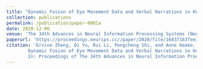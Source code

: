 ```yaml
---
title: "Dynamic Fusion of Eye Movement Data and Verbal Narrations in Knowledge-rich Domains"
collection: publications
permalink: /publication/paper-0001a
date: 2020-12-06
venue: 'The 34th Advances in Neural Information Processing Systems (NeurIPS 2020)'
paperurl: 'https://proceedings.neurips.cc//paper/2020/file/16837163fee34175358a47e0b51485ff-Paper.pdf'
citation: 'Ervine Zheng, Qi Yu, Rui Li, Pengcheng Shi, and Anne Haake.
        Dynamic Fusion of Eye Movement Data and Verbal Narrations in Knowledge-rich Domains.
        In: Proceedings of The 34th Advances in Neural Information Processing Systems (NeurIPS 2020), December 2020.'
---
```


